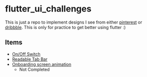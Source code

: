 # flutter_ui_challenges

This is just a repo to implement designs I see from either [pinterest](https://www.pinterest.com/) or [dribbble](https://dribbble.com/). This is only for practice to get better using flutter :)

## Items

- [On/Off Switch](https://www.pinterest.com/pin/764837949211037023/)
- [Readable Tab Bar](https://www.pinterest.com/pin/683421312183107348/)
- [Onboarding screen animation](https://www.pinterest.com/pin/764837949211163578/)
    * Not Completed